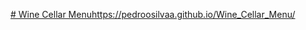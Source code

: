 [# Wine Cellar Menu](https://pedroosilvaa.github.io/Snack_Menu/)https://pedroosilvaa.github.io/Wine_Cellar_Menu/

